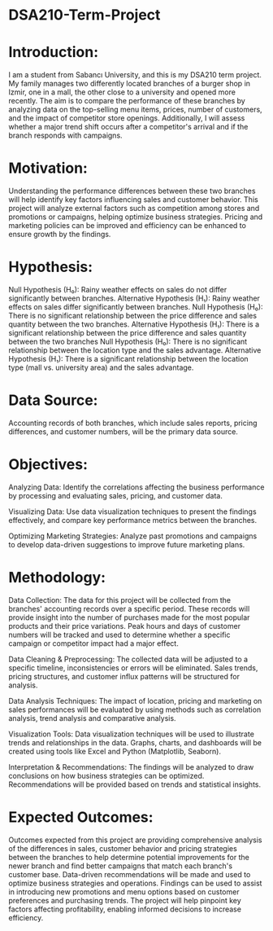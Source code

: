 # DSA210-Term-Project
# Introduction:
I am a student from Sabancı University, and this is my DSA210 term project. My family manages two differently located branches of a burger shop in Izmir, one in a mall, the other close to a university and opened more recently. The aim is to compare the performance of these branches by analyzing data on the top-selling menu items, prices, number of customers, and the impact of competitor store openings. Additionally, I will assess whether a major trend shift occurs after a competitor's arrival and if the branch responds with campaigns.

# Motivation:
Understanding the performance differences between these two branches will help identify key factors influencing sales and customer behavior. This project will analyze external factors such as competition among stores and promotions or campaigns, helping optimize business strategies. Pricing and marketing policies can be improved and efficiency can be enhanced to ensure growth by the findings.

# Hypothesis:
Null Hypothesis (H₀):
Rainy weather effects on sales do not differ significantly between branches.
Alternative Hypothesis (H₁):
Rainy weather effects on sales differ significantly between branches.
Null Hypothesis (H₀):
There is no significant relationship between the price difference and sales quantity between the two branches.
Alternative Hypothesis (H₁):
There is a significant relationship between the price difference and sales quantity between the two branches
Null Hypothesis (H₀):
There is no significant relationship between the location type and the sales advantage.
Alternative Hypothesis (H₁):
There is a significant relationship between the location type (mall vs. university area) and the sales advantage.

# Data Source:
Accounting records of both branches, which include sales reports, pricing differences, and customer numbers, will be the primary data source. 

# Objectives:
Analyzing Data: Identify the correlations affecting the business performance by processing and evaluating sales, pricing, and customer data.

Visualizing Data: Use data visualization techniques to present the findings effectively, and compare key performance metrics between the branches.

Optimizing Marketing Strategies: Analyze past promotions and campaigns to develop data-driven suggestions to improve future marketing plans.

# Methodology:
Data Collection: The data for this project will be collected from the branches' accounting records over a specific period. These records will provide insight into the number of purchases made for the most popular products and their price variations. Peak hours and days of customer numbers will be tracked and used to determine whether a specific campaign or competitor impact had a major effect.

Data Cleaning & Preprocessing: The collected data will be adjusted to a specific timeline, inconsistencies or errors will be eliminated. Sales trends, pricing structures, and customer influx patterns will be structured for analysis.

Data Analysis Techniques: The impact of location, pricing and marketing on sales performances will be evaluated by using methods such as correlation analysis, trend analysis and comparative analysis.

Visualization Tools: Data visualization techniques will be used to illustrate trends and relationships in the data. Graphs, charts, and dashboards will be created using tools like Excel and Python (Matplotlib, Seaborn).

Interpretation & Recommendations: The findings will be analyzed to draw conclusions on how business strategies can be optimized. Recommendations will be provided based on trends and statistical insights.

# Expected Outcomes:
Outcomes expected from this project are providing comprehensive analysis of the differences in sales, customer behavior and pricing strategies between the branches to help determine potential improvements for the newer branch and find better campaigns that match each branch's customer base. Data-driven recommendations will be made and used to optimize business strategies and operations. Findings can be used to assist in introducing new promotions and menu options based on customer preferences and purchasing trends. The project will help pinpoint key factors affecting profitability, enabling informed decisions to increase efficiency.
